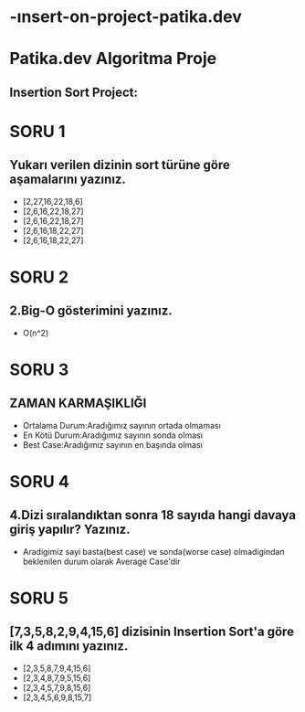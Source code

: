 # -ınsert-on-project-patika.dev
# Patika.dev Algoritma Proje

## Insertion Sort Project:


# SORU 1
## Yukarı verilen dizinin sort türüne göre aşamalarını yazınız.
* [2,27,16,22,18,6] 
* [2,6,16,22,18,27] 
* [2,6,16,22,18,27] 
* [2,6,16,18,22,27] 
* [2,6,16,18,22,27] 

# SORU 2
## 2.Big-O gösterimini yazınız.
* O(n^2)

# SORU 3
## ZAMAN KARMAŞIKLIĞI
* Ortalama Durum:Aradığımız sayının ortada olmaması
* En Kötü Durum:Aradığımız sayının sonda olması
* Best Case:Aradığımız sayının en başında olması

# SORU 4

## 4.Dizi sıralandıktan sonra 18 sayıda hangi davaya giriş yapılır? Yazınız.
*  Aradigimiz sayi basta(best case) ve sonda(worse case) olmadigindan beklenilen durum olarak Average Case'dir

# SORU 5

## [7,3,5,8,2,9,4,15,6] dizisinin Insertion Sort'a göre ilk 4 adımını yazınız.

* [2,3,5,8,7,9,4,15,6] 
* [2,3,4,8,7,9,5,15,6] 
* [2,3,4,5,7,9,8,15,6] 
* [2,3,4,5,6,9,8,15,7] 
